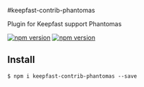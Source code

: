 #keepfast-contrib-phantomas

Plugin for Keepfast support Phantomas

 [![npm version](https://badge.fury.io/js/keepfast-contrib-phantomas.svg)](https://badge.fury.io/js/keepfast-contrib-phantomas)
 [![npm version](https://david-dm.org/keepfast/keepfast-contrib-phantomas.svg)](https://david-dm.org/keepfast/keepfast-contrib-phantomas.svg)


## Install

```
$ npm i keepfast-contrib-phantomas --save
```
